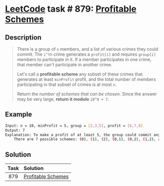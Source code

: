 # [LeetCode][leetcode] task # 879: [Profitable Schemes][task]

Description
-----------

> There is a group of `n` members, and a list of various crimes they could commit.
> The `i^th` crime generates a `profit[i]` and requires `group[i]` members to participate in it.
> If a member participates in one crime, that member can't participate in another crime.
> 
> Let's call a **profitable scheme** any subset of these crimes that generates at least `minProfit` profit,
> and the total number of members participating in that subset of crimes is at most `n`.
> 
> Return _the number of schemes that can be chosen_. Since the answer may be very large, **return it modulo** `10^9 + 7`.

 Example
-------

```sh
Input: n = 10, minProfit = 5, group = [2,3,5], profit = [6,7,8]
Output: 7
Explanation: To make a profit of at least 5, the group could commit any crimes, as long as they commit one.
    There are 7 possible schemes: (0), (1), (2), (0,1), (0,2), (1,2), and (0,1,2).
```

Solution
--------

| Task | Solution                       |
|:----:|:-------------------------------|
| 879  | [Profitable Schemes][solution] |


[leetcode]: <http://leetcode.com/>
[task]: <https://leetcode.com/problems/profitable-schemes/>
[solution]: <https://github.com/wellaxis/praxis-leetcode/blob/main/src/main/java/com/witalis/praxis/leetcode/task/h9/p879/option/Practice.java>
